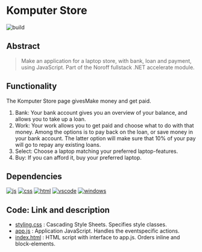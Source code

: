 # Komputer Store
![build](https://img.shields.io/badge/build-passing-green)

## Abstract
> Make an application for a laptop store, with bank, loan and payment, using JavaScript.
> Part of the Noroff fullstack .NET accelerate module.

## Functionality
The Komputer Store page givesMake money and get paid. 
1. Bank: Your bank account gives you an overview of your balance, and allows you to take up a loan.
2. Work: Your work allows you to get paid and choose what to do with that money. Among the options is to pay back on the loan, or save money in your bank account. The latter option will make sure that 10% of your pay will go to repay any existing loans. 
3. Select: Choose a laptop matching your preferred laptop-features.
4. Buy: If you can afford it, buy your preferred laptop.

## Dependencies
[![js](https://img.shields.io/badge/-JavaScript-F7DF1E?logo=javascript&logoColor=000)](https://www.javascript.com/ht)
[![css](https://img.shields.io/badge/-CSS-1572B6?logo=css3&logoColor=000)](https://en.wikipedia.org/wiki/CSS)
[![html](https://img.shields.io/badge/-HTML-E34F26?logo=html5&logoColor=000)](https://developer.mozilla.org/en-US/docs/Web/HTML)
[![vscode](https://img.shields.io/badge/-Visual%20Studio%20Code-007ACC?logo=visualstudiocode&logoColor=000)](https://code.visualstudio.com/)
[![windows](https://img.shields.io/badge/-Windows-0078D6?logo=windows&logoColor=000)](https://www.microsoft.com/sv-se/windows)

## Code: Link and description
- [styling.css](https://github.com/lasse-steinnes/Noroff_Komputer_Store/blob/main/styling.css) : Cascading Style Sheets. Specifies style classes. 
- [app.js](https://github.com/lasse-steinnes/Noroff_Komputer_Store/blob/main/styling.css) : Application JavaScript. Handles the eventspecific actions.  
- [index.html](https://github.com/lasse-steinnes/Noroff_Komputer_Store/blob/main/index.html) : HTML script with interface to app.js. Orders inline and block-elements.

